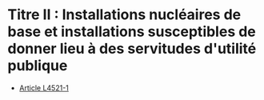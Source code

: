 # Titre II : Installations nucléaires de base et installations susceptibles de donner lieu à des servitudes d'utilité publique   

* [Article L4521-1](./LEGIARTI000027722957.md)
